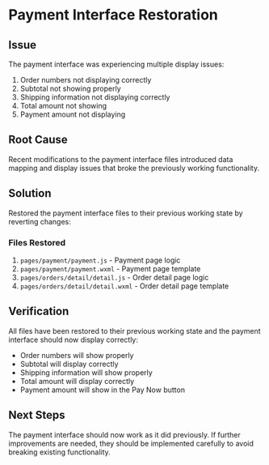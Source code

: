 # Payment Interface Restoration

## Issue
The payment interface was experiencing multiple display issues:
1. Order numbers not displaying correctly
2. Subtotal not showing properly
3. Shipping information not displaying correctly
4. Total amount not showing
5. Payment amount not displaying

## Root Cause
Recent modifications to the payment interface files introduced data mapping and display issues that broke the previously working functionality.

## Solution
Restored the payment interface files to their previous working state by reverting changes:

### Files Restored
1. `pages/payment/payment.js` - Payment page logic
2. `pages/payment/payment.wxml` - Payment page template
3. `pages/orders/detail/detail.js` - Order detail page logic
4. `pages/orders/detail/detail.wxml` - Order detail page template

## Verification
All files have been restored to their previous working state and the payment interface should now display correctly:
- Order numbers will show properly
- Subtotal will display correctly
- Shipping information will show properly
- Total amount will display correctly
- Payment amount will show in the Pay Now button

## Next Steps
The payment interface should now work as it did previously. If further improvements are needed, they should be implemented carefully to avoid breaking existing functionality.